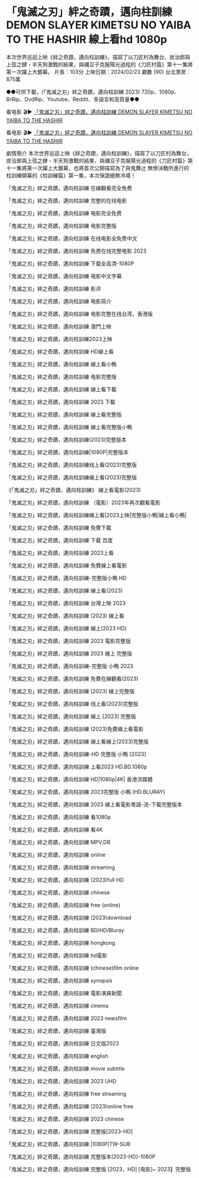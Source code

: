 # 「鬼滅之刃」絆之奇蹟，邁向柱訓練 DEMON SLAYER KIMETSU NO YAIBA TO THE HASHIR 線上看hd 1080p

本次世界巡迴上映《絆之奇蹟，邁向柱訓練》，描寫了以刀匠村為舞台，炭治郎與上弦之肆・半天狗激戰的結果，與禰豆子克服陽光過程的《刀匠村篇》第十一集將第一次躍上大銀幕。
片長：103分 上映日期：2024/02/23 廳數 (90) 台北票房：875萬

●●可供下載，(「鬼滅之刃」絆之奇蹟，邁向柱訓練 2023) 720p、1080p、BrRip、DvdRip、Youtube、Reddit、多語言和高質量●●

看电影 🎬▶ [「鬼滅之刃」絆之奇蹟，邁向柱訓練 DEMON SLAYER KIMETSU NO YAIBA TO THE HASHIR](https://flixmovies21.org/zh/movie/1216221)

看电影 🎬▶ [「鬼滅之刃」絆之奇蹟，邁向柱訓練 DEMON SLAYER KIMETSU NO YAIBA TO THE HASHIR](https://veloz.bigmovies10.site/zh/movie/1216221)

 劇情簡介
本次世界巡迴上映《絆之奇蹟，邁向柱訓練》，描寫了以刀匠村為舞台，炭治郎與上弦之肆・半天狗激戰的結果，與禰豆子克服陽光過程的《刀匠村篇》第十一集將第一次躍上大銀幕，也將首次公開描寫為了與鬼舞辻󠄀 無慘決戰所進行的柱訓練開幕的《柱訓練篇》第一集，本次保證絕無冷場！

「鬼滅之刃」絆之奇蹟，邁向柱訓練 在線觀看完全免费

「鬼滅之刃」絆之奇蹟，邁向柱訓練 完整的在线电影

「鬼滅之刃」絆之奇蹟，邁向柱訓練 电影完全免费

「鬼滅之刃」絆之奇蹟，邁向柱訓練 电影完整版

「鬼滅之刃」絆之奇蹟，邁向柱訓練 在线电影全免费中文

「鬼滅之刃」絆之奇蹟，邁向柱訓練 免费在线完整电影 2023

「鬼滅之刃」絆之奇蹟，邁向柱訓練 下载全高清-1080P

「鬼滅之刃」絆之奇蹟，邁向柱訓練 电影中文字幕

「鬼滅之刃」絆之奇蹟，邁向柱訓練 影评

「鬼滅之刃」絆之奇蹟，邁向柱訓練 电影简介

「鬼滅之刃」絆之奇蹟，邁向柱訓練 电影完整在线台湾，香港版

「鬼滅之刃」絆之奇蹟，邁向柱訓練 澳門上映

「鬼滅之刃」絆之奇蹟，邁向柱訓練2023上映

「鬼滅之刃」絆之奇蹟，邁向柱訓練 HD線上看

「鬼滅之刃」絆之奇蹟，邁向柱訓練 線上看小鴨

「鬼滅之刃」絆之奇蹟，邁向柱訓練 电影完整版

「鬼滅之刃」絆之奇蹟，邁向柱訓練 線上看下載

「鬼滅之刃」絆之奇蹟，邁向柱訓練 2023 下載

「鬼滅之刃」絆之奇蹟，邁向柱訓練 線上看完整版

「鬼滅之刃」絆之奇蹟，邁向柱訓練 線上看完整版小鴨

「鬼滅之刃」絆之奇蹟，邁向柱訓練(2023)完整版本

「鬼滅之刃」絆之奇蹟，邁向柱訓練|1080P|完整版本

「鬼滅之刃」絆之奇蹟，邁向柱訓練线上看(2023)完整版

「鬼滅之刃」絆之奇蹟，邁向柱訓練線上看(2023)完整版

《「鬼滅之刃」絆之奇蹟，邁向柱訓練》 線上看電影(2023)

「鬼滅之刃」絆之奇蹟，邁向柱訓練 （電影）2023年再次觀看電影

「鬼滅之刃」絆之奇蹟，邁向柱訓練線上看|2023上映|完整版小鴨|線上看小鴨|

「鬼滅之刃」絆之奇蹟，邁向柱訓練 免費下載

「鬼滅之刃」絆之奇蹟，邁向柱訓練 下載 百度

「鬼滅之刃」絆之奇蹟，邁向柱訓練 2023上看

「鬼滅之刃」絆之奇蹟，邁向柱訓練 免費線上看電影

「鬼滅之刃」絆之奇蹟，邁向柱訓練-完整版小鴨 HD

「鬼滅之刃」絆之奇蹟，邁向柱訓練 線上看(2023)

「鬼滅之刃」絆之奇蹟，邁向柱訓練 台灣上映 2023

「鬼滅之刃」絆之奇蹟，邁向柱訓練 (2023) 線上看

「鬼滅之刃」絆之奇蹟，邁向柱訓練 線上(2023 HD)

「鬼滅之刃」絆之奇蹟，邁向柱訓練 2023 電影完整版

「鬼滅之刃」絆之奇蹟，邁向柱訓練 2023 線上 完整版

「鬼滅之刃」絆之奇蹟，邁向柱訓練-完整版 小鴨 2023

「鬼滅之刃」絆之奇蹟，邁向柱訓練 免費在線觀看(2023)

「鬼滅之刃」絆之奇蹟，邁向柱訓練 [2023] 線上完整版

「鬼滅之刃」絆之奇蹟，邁向柱訓練 线上看(2023)完整版

「鬼滅之刃」絆之奇蹟，邁向柱訓練 線上 [2023] 完整版

「鬼滅之刃」絆之奇蹟，邁向柱訓練 (2023)免費線上看電影

「鬼滅之刃」絆之奇蹟，邁向柱訓練 線上看線上(2023)完整版

「鬼滅之刃」絆之奇蹟，邁向柱訓練-HD 完整版 小鴨 [2023]

「鬼滅之刃」絆之奇蹟，邁向柱訓練 上看2023 HD.BD.1080p

「鬼滅之刃」絆之奇蹟，邁向柱訓練 HD|1080p|4K| 香港流媒體

「鬼滅之刃」絆之奇蹟，邁向柱訓練 2023完整版 小鴨 (HD.BLURAY)

「鬼滅之刃」絆之奇蹟，邁向柱訓練 2023 線上看電影粵語-流-下載完整版本

「鬼滅之刃」絆之奇蹟，邁向柱訓練 看1080p

「鬼滅之刃」絆之奇蹟，邁向柱訓練 看4K

「鬼滅之刃」絆之奇蹟，邁向柱訓練 MPV,DB

「鬼滅之刃」絆之奇蹟，邁向柱訓練 online

「鬼滅之刃」絆之奇蹟，邁向柱訓練 streaming

「鬼滅之刃」絆之奇蹟，邁向柱訓練 (2023)full HD

「鬼滅之刃」絆之奇蹟，邁向柱訓練 chinese

「鬼滅之刃」絆之奇蹟，邁向柱訓練 free (online)

「鬼滅之刃」絆之奇蹟，邁向柱訓練 (2023)download

「鬼滅之刃」絆之奇蹟，邁向柱訓練 BD/HD/Bluray

「鬼滅之刃」絆之奇蹟，邁向柱訓練 hongkong

「鬼滅之刃」絆之奇蹟，邁向柱訓練 hd電影

「鬼滅之刃」絆之奇蹟，邁向柱訓練 (chinese)film online

「鬼滅之刃」絆之奇蹟，邁向柱訓練 synopsis

「鬼滅之刃」絆之奇蹟，邁向柱訓練 電影演員新聞

「鬼滅之刃」絆之奇蹟，邁向柱訓練 cinema

「鬼滅之刃」絆之奇蹟，邁向柱訓練 2023 newsfilm

「鬼滅之刃」絆之奇蹟，邁向柱訓練 臺灣版

「鬼滅之刃」絆之奇蹟，邁向柱訓練 日文版2023

「鬼滅之刃」絆之奇蹟，邁向柱訓練 english

「鬼滅之刃」絆之奇蹟，邁向柱訓練 movie subtitle

「鬼滅之刃」絆之奇蹟，邁向柱訓練 2023 UHD

「鬼滅之刃」絆之奇蹟，邁向柱訓練 free streaming

「鬼滅之刃」絆之奇蹟，邁向柱訓練 (2023)online free

「鬼滅之刃」絆之奇蹟，邁向柱訓練 2023 chinese

「鬼滅之刃」絆之奇蹟，邁向柱訓練 完整版[2023-HD]

「鬼滅之刃」絆之奇蹟，邁向柱訓練 |1080P|TW-SUB

「鬼滅之刃」絆之奇蹟，邁向柱訓練 完整版本[2023-HD]-1080P

「鬼滅之刃」絆之奇蹟，邁向柱訓練 完整版 [2023，HD] [电影]~ 2023】完整版
